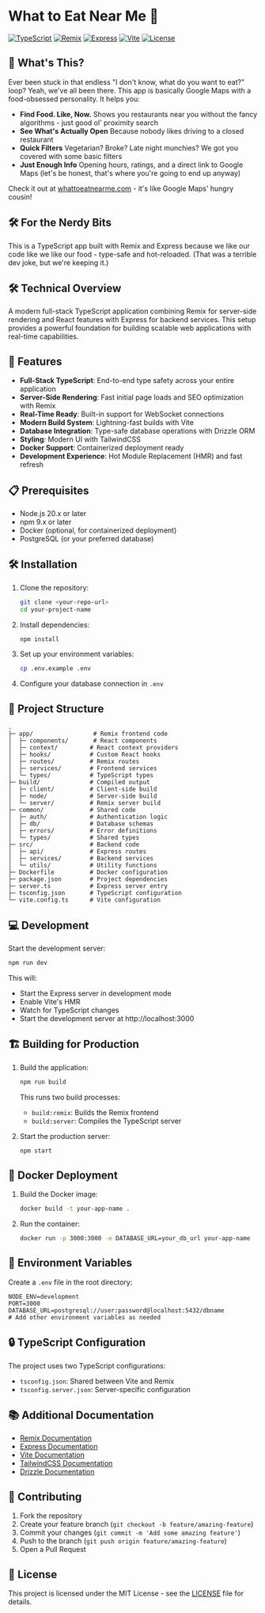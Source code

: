 # What to Eat Near Me 🍕

[![TypeScript](https://img.shields.io/badge/TypeScript-5.0-blue)](https://www.typescriptlang.org/)
[![Remix](https://img.shields.io/badge/Remix-2.0-purple)](https://remix.run/)
[![Express](https://img.shields.io/badge/Express-4.18-green)](https://expressjs.com/)
[![Vite](https://img.shields.io/badge/Vite-5.0-yellow)](https://vitejs.dev/)
[![License](https://img.shields.io/badge/license-MIT-blue.svg)](LICENSE)

## 🤔 What's This?

Ever been stuck in that endless "I don't know, what do you want to eat?" loop? Yeah, we've all been there. 
This app is basically Google Maps with a food-obsessed personality. It helps you:

- **Find Food. Like, Now.** Shows you restaurants near you without the fancy algorithms - just good ol' proximity search
- **See What's Actually Open** Because nobody likes driving to a closed restaurant
- **Quick Filters** Vegetarian? Broke? Late night munchies? We got you covered with some basic filters
- **Just Enough Info** Opening hours, ratings, and a direct link to Google Maps (let's be honest, that's where you're going to end up anyway)

Check it out at [whattoeatnearme.com](https://whattoeatnearme.com/) - it's like Google Maps' hungry cousin!

## 🛠️ For the Nerdy Bits

This is a TypeScript app built with Remix and Express because we like our code like we like our food - type-safe and hot-reloaded. 
(That was a terrible dev joke, but we're keeping it.)

## 🛠️ Technical Overview

A modern full-stack TypeScript application combining Remix for server-side rendering and React features with Express for backend services. This setup provides a powerful foundation for building scalable web applications with real-time capabilities.

## 🚀 Features

- **Full-Stack TypeScript**: End-to-end type safety across your entire application
- **Server-Side Rendering**: Fast initial page loads and SEO optimization with Remix
- **Real-Time Ready**: Built-in support for WebSocket connections
- **Modern Build System**: Lightning-fast builds with Vite
- **Database Integration**: Type-safe database operations with Drizzle ORM
- **Styling**: Modern UI with TailwindCSS
- **Docker Support**: Containerized deployment ready
- **Development Experience**: Hot Module Replacement (HMR) and fast refresh

## 📋 Prerequisites

- Node.js 20.x or later
- npm 9.x or later
- Docker (optional, for containerized deployment)
- PostgreSQL (or your preferred database)

## 🛠 Installation

1. Clone the repository:
   ```bash
   git clone <your-repo-url>
   cd your-project-name
   ```

2. Install dependencies:
   ```bash
   npm install
   ```

3. Set up your environment variables:
   ```bash
   cp .env.example .env
   ```

4. Configure your database connection in `.env`

## 📁 Project Structure

```
.
├─ app/                 # Remix frontend code
│  ├─ components/       # React components
│  ├─ context/         # React context providers
│  ├─ hooks/           # Custom React hooks
│  ├─ routes/          # Remix routes
│  ├─ services/        # Frontend services
│  └─ types/           # TypeScript types
├─ build/              # Compiled output
│  ├─ client/          # Client-side build
│  ├─ node/            # Server-side build
│  └─ server/          # Remix server build
├─ common/             # Shared code
│  ├─ auth/            # Authentication logic
│  ├─ db/              # Database schemas
│  ├─ errors/          # Error definitions
│  └─ types/           # Shared types
├─ src/                # Backend code
│  ├─ api/             # Express routes
│  ├─ services/        # Backend services
│  └─ utils/           # Utility functions
├─ Dockerfile          # Docker configuration
├─ package.json        # Project dependencies
├─ server.ts           # Express server entry
├─ tsconfig.json       # TypeScript configuration
└─ vite.config.ts      # Vite configuration
```

## 💻 Development

Start the development server:

```bash
npm run dev
```

This will:
- Start the Express server in development mode
- Enable Vite's HMR
- Watch for TypeScript changes
- Start the development server at http://localhost:3000

## 🏗 Building for Production

1. Build the application:
   ```bash
   npm run build
   ```

   This runs two build processes:
   - `build:remix`: Builds the Remix frontend
   - `build:server`: Compiles the TypeScript server

2. Start the production server:
   ```bash
   npm start
   ```

## 🐳 Docker Deployment

1. Build the Docker image:
   ```bash
   docker build -t your-app-name .
   ```

2. Run the container:
   ```bash
   docker run -p 3000:3000 -e DATABASE_URL=your_db_url your-app-name
   ```

## 🔧 Environment Variables

Create a `.env` file in the root directory:

```env
NODE_ENV=development
PORT=3000
DATABASE_URL=postgresql://user:password@localhost:5432/dbname
# Add other environment variables as needed
```

## 🔒 TypeScript Configuration

The project uses two TypeScript configurations:

- `tsconfig.json`: Shared between Vite and Remix
- `tsconfig.server.json`: Server-specific configuration

## 📚 Additional Documentation

- [Remix Documentation](https://remix.run/docs)
- [Express Documentation](https://expressjs.com/)
- [Vite Documentation](https://vitejs.dev/)
- [TailwindCSS Documentation](https://tailwindcss.com/docs)
- [Drizzle Documentation](https://orm.drizzle.team/docs/overview)

## 🤝 Contributing

1. Fork the repository
2. Create your feature branch (`git checkout -b feature/amazing-feature`)
3. Commit your changes (`git commit -m 'Add some amazing feature'`)
4. Push to the branch (`git push origin feature/amazing-feature`)
5. Open a Pull Request

## 📄 License

This project is licensed under the MIT License - see the [LICENSE](LICENSE) file for details.
